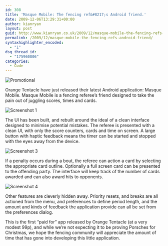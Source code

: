 ```yaml
---
id: 308
title: 'Masque Mobile: The fencing ref&#8217;s Android friend.'
date: 2009-12-06T13:29:31+00:00
author: kianryan
layout: post
guid: http://www.kianryan.co.uk/2009/12/masque-mobile-the-fencing-refs-android-friend/
permalink: /2009/12/masque-mobile-the-fencing-refs-android-friend/
syntaxhighlighter_encoded:
  - "1"
dsq_thread_id:
  - "175960806"
categories:
  - Code
---
```

![Promotional](http://www.kianryan.co.uk/wp-content/uploads/2009/12/promotional.png)

Orange Tentacle have just released their latest Android application: Masque Mobile. Masque Mobile is a fencing referee&#8217;s friend designed to take the pain out of juggling scores, times and cards.

![Screenshot 1](http://www.kianryan.co.uk/wp-content/uploads/2009/12/screenshot_1.png)

The UI has been built, and rebuilt around the ideal of a clean interface designed to minimise potential mistakes. The referee is presented with a clean UI, with only the score counters, cards and time on screen. A large button with haptic feedback means the timer can be started and stopped with the eyes away from the device.

![Screenshot 3](http://www.kianryan.co.uk/wp-content/uploads/2009/12/screenshot_3.png)

If a penalty occurs during a bout, the referee can action a card by selecting the appropriate card outline. Optionally a full screen card can be presented to the offending party. The interface will keep track of the number of cards awarded and can also award hits to opponents.

![Screenshot 4](http://www.kianryan.co.uk/wp-content/uploads/2009/12/screenshot_4.png)

Other features are cleverly hidden away. Priority resets, and breaks are all actioned from the menu, and preferences to define period length, and the amount and kinds of feedback the application provide can all be set from the preferences dialog.

This is the first &#8220;paid for&#8221; app released by Orange Tentacle (at a very modest 99p), and while we&#8217;re not expecting it to be proving Porsches for Christmas, we hope the fencing community will appreciate the amount of time that has gone into developing this little application.